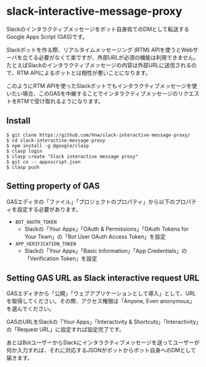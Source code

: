 # slack-interactive-message-proxy

Slackのインタラクティブメッセージをボット自身宛てのDMとして転送するGoogle Apps Script (GAS)です。

Slackボットを作る際、リアルタイムメッセージング (RTM) APIを使うとWebサーバを立てる必要がなくて楽ですが、外部URLが必須の機能は利用できません。たとえばSlackのインタラクティブメッセージの内容は外部URLに送信されるので、RTM APIによるボットとは相性が悪いことになります。

このようにRTM APIを使ったSlackボットでもインタラクティブメッセージを使いたい場合、このGASを中継することでインタラクティブメッセージのリクエストをRTMで受け取れるようになります。

## Install

```
$ git clone https://github.com/hnw/slack-interactive-message-proxy/
$ cd slack-interactive-message-proxy
$ npm install -g @google/clasp
$ clasp login
$ clasp create "Slack interactive message proxy"
$ git co -- appsscript.json
$ clasp push
```

## Setting property of GAS

GASエディタの「ファイル」「プロジェクトのプロパティ」から以下のプロパティを設定する必要があります。

- `BOT_OAUTH_TOKEN`
  - Slackの「Your Apps」「OAuth & Permissions」「OAuth Tokens for Your Team」の「Bot User OAuth Access Token」を設定
- `APP_VERIFICATION_TOKEN`
  - Slackの「Your Apps」「Basic Information」「App Credentials」の「Verification Token」を設定

## Setting GAS URL as Slack interactive request URL

GASエディタから「公開」「ウェブアプリケーションとして導入」として、URLを取得してください。その際、アクセス権限は「Anyone, Even anonymous」を選んでください。

GASのURLをSlackの「Your Apps」「Interactivity & Shortcuts」「Interactivity」の「Request URL」に設定すれば設定完了です。

あとはBotユーザーからSlackにインタラクティブメッセージを送ってユーザーが何か入力すれば、それに対応するJSONがボットからボット自身へのDMとして届きます。
